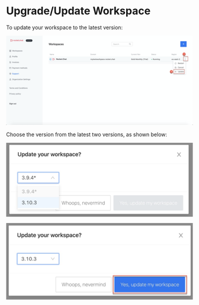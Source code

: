 # Upgrade/Update Workspace

To update your workspace to the latest version:

![](../../../../.gitbook/assets/image%20%28205%29.png)

Choose the version from the latest two versions, as shown below:

![](../../../../.gitbook/assets/image%20%28206%29.png)



![](../../../../.gitbook/assets/image%20%28200%29.png)


